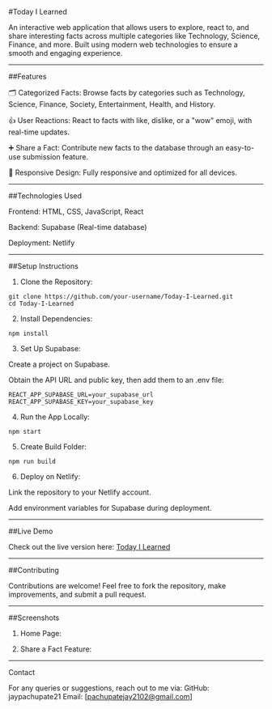 #Today I Learned

An interactive web application that allows users to explore, react to, and share interesting facts across multiple categories like Technology, Science, Finance, and more. Built using modern web technologies to ensure a smooth and engaging experience.


---

##Features

🗂️ Categorized Facts: Browse facts by categories such as Technology, Science, Finance, Society, Entertainment, Health, and History.

👍 User Reactions: React to facts with like, dislike, or a "wow" emoji, with real-time updates.

➕ Share a Fact: Contribute new facts to the database through an easy-to-use submission feature.

📱 Responsive Design: Fully responsive and optimized for all devices.



---

##Technologies Used

Frontend: HTML, CSS, JavaScript, React

Backend: Supabase (Real-time database)

Deployment: Netlify



---

##Setup Instructions

1. Clone the Repository:
```
git clone https://github.com/your-username/Today-I-Learned.git
cd Today-I-Learned
```

2. Install Dependencies:
```
npm install
```

3. Set Up Supabase:

Create a project on Supabase.

Obtain the API URL and public key, then add them to an .env file:
```
REACT_APP_SUPABASE_URL=your_supabase_url
REACT_APP_SUPABASE_KEY=your_supabase_key
```


4. Run the App Locally:
```
npm start
```

5. Create Build Folder:
```
npm run build
```


6. Deploy on Netlify:

Link the repository to your Netlify account.

Add environment variables for Supabase during deployment.





---

##Live Demo

Check out the live version here: [Today I Learned](https://daily-discovery.netlify.app/)


---

##Contributing

Contributions are welcome! Feel free to fork the repository, make improvements, and submit a pull request.


---

##Screenshots

1. Home Page:


2. Share a Fact Feature:



---

Contact

For any queries or suggestions, reach out to me via:
GitHub: jaypachupate21
Email: [pachupatejay2102@gmail.com]
